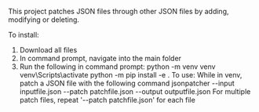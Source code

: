 This project patches JSON files through other JSON files by adding, modifying or deleting.


To install:
  1. Download all files
  2. In command prompt, navigate into the main folder
  3. Run the following in command prompt:
       python -m venv venv
       venv\Scripts\activate
       python -m pip install -e .
To use:
  While in venv, patch a JSON file with the following command
  jsonpatcher --input inputfile.json --patch patchfile.json --output outputfile.json
  For multiple patch files, repeat '--patch patchfile.json' for each file
     

